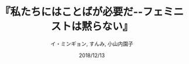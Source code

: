 ---
title: "『私たちにはことばが必要だ--フェミニストは黙らない』"
description: "韓国社会で可視化され始めた性差別の問題。本書は差別問題て苦しむ女性たちのための日常会話のマニュアル書です。なせ差別が存在するのか、男性のことばにカチンとするのか。実際の 体験から問題を読み解き、自分たちのことばで対策を提案、「なにもかも女性嫌悪!」「セクシストにダメ出しする」など力強く痛快な表現で、フェミニスムを提言しています"
date: 2018/12/13
draft: false
hideToc: false
enableToc: true
enableTocContent: false
author: "イ・ミンギョン, すんみ, 小山内園子"
tags: 
- エッセー
category: 
- ジェンダー
series:
- タバブックス
- 早稲田大学必修基礎演習テキスト100(2020年度)
image: images/feature2/content.png
---